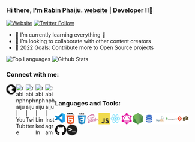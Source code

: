 ### Hi there, I'm Rabin Phaiju. [website] | Developer !!👋

[![Website](https://img.shields.io/website?label=rabinphaiju.com.np&style=for-the-badge&url=http%3A%2F%2Frabinphaiju.com.np)](http://rabinphaiju.com.np)
[![Twitter Follow](https://img.shields.io/twitter/follow/rabin_phaiju?color=1DA1F2&logo=twitter&style=for-the-badge)](https://twitter.com/intent/follow?original_referer=https%3A%2F%2Fgithub.com%2Frabin_phaiju&screen_name=Rabin_Phaiju)

<!-- - 🔭 I just launched my first course: [Become A VS Code SuperHero!][course]! -->
- 🌱 I’m currently learning everything 🤣
- 👯 I’m looking to collaborate with other content creators
- 🥅 2022 Goals: Contribute more to Open Source projects
<!-- - ⚡ Fun fact: I love to draw and play guitar / drums -->

![Top Languages](https://github-readme-stats.vercel.app/api/top-langs?username=rabinphaiju&count_private=true&show_icons=true&langs_count=8&layout=compact&hide=BLade,Hack,Java,Objective-C,Shell,Ruby,Starlark,SCSS)
![Github Stats](https://github-readme-stats.vercel.app/api?username=rabinphaiju&count_private=true&show_icons=true)

### Connect with me:

[<img align="left" alt="rabinphaiju.com.np" width="26px" src="https://raw.githubusercontent.com/iconic/open-iconic/master/svg/globe.svg" />][website]
[<img align="left" alt="rabinphaiju | YouTube" width="26px" src="https://cdn.jsdelivr.net/npm/simple-icons@v3/icons/youtube.svg" />][youtube]
[<img align="left" alt="rabinphaiju | Twitter" width="26px" src="https://cdn.jsdelivr.net/npm/simple-icons@v3/icons/twitter.svg" />][twitter]
[<img align="left" alt="rabinphaiju | LinkedIn" width="26px" src="https://cdn.jsdelivr.net/npm/simple-icons@v3/icons/linkedin.svg" />][linkedin]
[<img align="left" alt="rabinphaiju | Instagram" width="26px" src="https://cdn.jsdelivr.net/npm/simple-icons@v3/icons/instagram.svg" />][instagram]
<br />

### Languages and Tools:

[<img align="left" alt="Visual Studio Code" width="26px" src="https://raw.githubusercontent.com/github/explore/80688e429a7d4ef2fca1e82350fe8e3517d3494d/topics/visual-studio-code/visual-studio-code.png" />][github]
[<img align="left" alt="HTML5" width="30px" src="https://raw.githubusercontent.com/github/explore/80688e429a7d4ef2fca1e82350fe8e3517d3494d/topics/html/html.png" />][github]
[<img align="left" alt="CSS3" width="30px" src="https://raw.githubusercontent.com/github/explore/80688e429a7d4ef2fca1e82350fe8e3517d3494d/topics/css/css.png" />][github]
[<img align="left" alt="Sass" width="30px" src="https://raw.githubusercontent.com/github/explore/80688e429a7d4ef2fca1e82350fe8e3517d3494d/topics/sass/sass.png" />][github]
[<img align="left" alt="JavaScript" width="30px" src="https://raw.githubusercontent.com/github/explore/80688e429a7d4ef2fca1e82350fe8e3517d3494d/topics/javascript/javascript.png" />][github]
[<img align="left" alt="React" width="30px" src="https://raw.githubusercontent.com/github/explore/80688e429a7d4ef2fca1e82350fe8e3517d3494d/topics/react/react.png" />][github]
[<img align="left" alt="GraphQL" width="30px" src="https://raw.githubusercontent.com/github/explore/80688e429a7d4ef2fca1e82350fe8e3517d3494d/topics/graphql/graphql.png" />][github]
[<img align="left" alt="Node.js" width="30px" src="https://raw.githubusercontent.com/github/explore/80688e429a7d4ef2fca1e82350fe8e3517d3494d/topics/nodejs/nodejs.png" />][github]
[<img align="left" alt="SQL" width="30px" src="https://raw.githubusercontent.com/github/explore/80688e429a7d4ef2fca1e82350fe8e3517d3494d/topics/sql/sql.png" />][github]
[<img align="left" alt="MySQL" width="30px" src="https://raw.githubusercontent.com/github/explore/80688e429a7d4ef2fca1e82350fe8e3517d3494d/topics/mysql/mysql.png" />][github]
[<img align="left" alt="MongoDB" width="30px" src="https://raw.githubusercontent.com/github/explore/80688e429a7d4ef2fca1e82350fe8e3517d3494d/topics/mongodb/mongodb.png" />][github]
[<img align="left" alt="Git" width="30px" src="https://raw.githubusercontent.com/github/explore/80688e429a7d4ef2fca1e82350fe8e3517d3494d/topics/git/git.png" />][github]
[<img align="left" alt="GitHub" width="30px" src="https://raw.githubusercontent.com/github/explore/78df643247d429f6cc873026c0622819ad797942/topics/github/github.png" />][github]
[<img align="left" alt="Terminal" width="30px" src="https://raw.githubusercontent.com/github/explore/80688e429a7d4ef2fca1e82350fe8e3517d3494d/topics/terminal/terminal.png" />][github]
<br />

[website]: http://rabinphaiju.com.np
[github]: https://github.com/rabinphaiju
[twitter]: https://twitter.com/rabin_phaiju
[youtube]: https://www.youtube.com/channel/UCvgFWM-JrjO2jR4JjbP-06A
[instagram]: https://instagram.com/rabinphaiju
[linkedin]: https://www.linkedin.com/in/rabin-phaiju-5947a4147/
